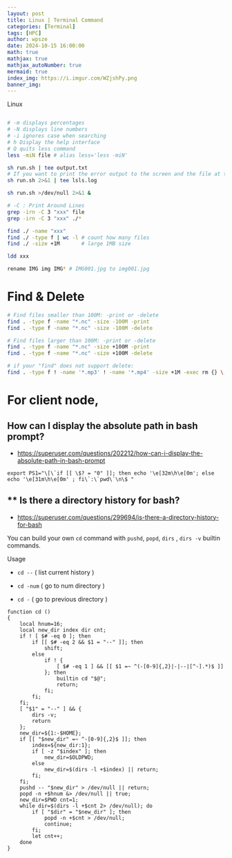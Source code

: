 ```yaml
---
layout: post
title: Linux | Terminal Command
categories: [Terminal]
tags: [HPC]
author: wpsze
date: 2024-10-15 16:00:00
math: true
mathjax: true
mathjax_autoNumber: true
mermaid: true
index_img: https://i.imgur.com/WZjshPy.png
banner_img: 
---
```


Linux

```sh

# -m displays percentages
# -N displays line numbers
# -i ignores case when searching
# h Display the help interface
# Q quits less command
less -miN file # alias less='less -miN'

sh run.sh | tee output.txt
# If you want to print the error output to the screen and the file at the same time
sh run.sh 2>&1 | tee lsls.log

sh run.sh >/dev/null 2>&1 &

# -C : Print Around Lines
grep -irn -C 3 "xxx" file
grep -irn -C 3 "xxx" ./*

find ./ -name "xxx"
find ./ -type f | wc -l # count how many files
find ./ -size +1M       # large 1MB size

ldd xxx

rename IMG img IMG* # IMG001.jpg to img001.jpg
```

# Find & Delete

```sh
# Find files smaller than 100M: -print or -delete
find . -type f -name "*.nc" -size -100M -print
find . -type f -name "*.nc" -size -100M -delete

# Find files larger than 100M: -print or -delete
find . -type f -name "*.nc" -size +100M -print
find . -type f -name "*.nc" -size +100M -delete

# if your "find" does not support delete:
find . -type f ! -name '*.mp3' ! -name '*.mp4' -size +1M -exec rm {} \;
```

# For client node,

## How can I display the absolute path in bash prompt?

- <https://superuser.com/questions/202212/how-can-i-display-the-absolute-path-in-bash-prompt>

```
export PS1="\[\`if [[ \$? = "0" ]]; then echo '\e[32m\h\e[0m'; else echo '\e[31m\h\e[0m' ; fi\`:\`pwd\`\n\$ "
```

## ** Is there a directory history for bash?

- <https://superuser.com/questions/299694/is-there-a-directory-history-for-bash>

You can build your own `cd` command with `pushd`, `popd`, `dirs` , `dirs -v` builtin commands.

Usage

- `cd --` ( list current history )

- `cd -num` ( go to num directory )

- `cd -` ( go to previous directory )

```
function cd () 
{ 
    local hnum=16;
    local new_dir index dir cnt;
    if ! [ $# -eq 0 ]; then
        if [[ $# -eq 2 && $1 = "--" ]]; then
            shift;
        else
            if ! { 
                [ $# -eq 1 ] && [[ $1 =~ ^(-[0-9]{,2}|-|--|[^-].*)$ ]]
            }; then
                builtin cd "$@";
                return;
            fi;
        fi;
    fi;
    [ "$1" = "--" ] && { 
        dirs -v;
        return
    };
    new_dir=${1:-$HOME};
    if [[ "$new_dir" =~ ^-[0-9]{,2}$ ]]; then
        index=${new_dir:1};
        if [ -z "$index" ]; then
            new_dir=$OLDPWD;
        else
            new_dir=$(dirs -l +$index) || return;
        fi;
    fi;
    pushd -- "$new_dir" > /dev/null || return;
    popd -n +$hnum &> /dev/null || true;
    new_dir=$PWD cnt=1;
    while dir=$(dirs -l +$cnt 2> /dev/null); do
        if [ "$dir" = "$new_dir" ]; then
            popd -n +$cnt > /dev/null;
            continue;
        fi;
        let cnt++;
    done
}
```